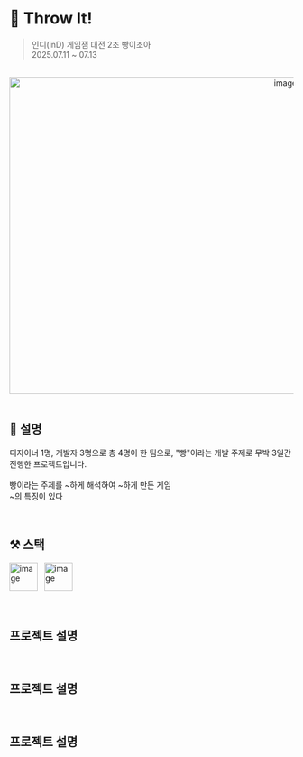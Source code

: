 # 🌭 Throw It!
> 인디(inD) 게임잼 대전 2조 빵이조아  
> 2025.07.11 ~ 07.13

<br>

<div align = "center">
  <img width="963" height="561" alt="image" src="https://github.com/user-attachments/assets/ff29d8f0-2365-4674-82d9-59103c488d8a" />
</div>

<br>

## 📄 설명
디자이너 1명, 개발자 3명으로 총 4명이 한 팀으로, "빵"이라는 개발 주제로 무박 3일간 진행한 프로젝트입니다.  
<br>
빵이라는 주제를 ~하게 해석하여 ~하게 만든 게임  
~의 특징이 있다

<br>

## ⚒️ 스택
<img width="50" height="50" alt="image" src="https://github.com/user-attachments/assets/4213a520-9f72-4a18-91e4-904ba252ea28" /> &nbsp;
<img width="50" height="50" alt="image" src="https://github.com/user-attachments/assets/68513a58-fdb4-4d08-a454-2d30d105e8bc" />


<br>

## 프로젝트 설명

<br>

## 프로젝트 설명

<br>

## 프로젝트 설명
